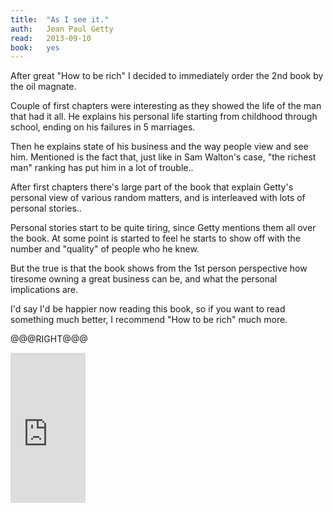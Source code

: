 ```yaml
---
title:	"As I see it."
auth:	Jean Paul Getty
read:	2013-09-10
book:	yes
---
```





After great "How to be rich" I decided to immediately order the 2nd book by
the oil magnate.

Couple of first chapters were interesting as they showed the life of the man
that had it all. He explains his personal life starting from childhood
through school, ending on his failures in 5 marriages.

Then he explains state of his business and the way people view and see him.
Mentioned is the fact that, just like in Sam Walton's case, "the richest
man" ranking has put him in a lot of trouble..

After first chapters there's large part of the book that explain Getty's
personal view of various random matters, and is interleaved with lots of
personal stories..

Personal stories start to be quite tiring, since Getty mentions them all
over the book. At some point is started to feel he starts to show off with
the number and "quality" of people who he knew.

But the true is that the book shows from the 1st person perspective how
tiresome owning a great business can be, and what the personal implications
are.

I'd say I'd be happier now reading this book, so if you want to read
something much better, I recommend "How to be rich" much more.

@@@RIGHT@@@
<iframe src="http://rcm-na.amazon-adsystem.com/e/cm?lt1=_blank&bc1=FFFFFF&IS2=1&bg1=FFFFFF&fc1=000000&lc1=FF0000&t=wojcadamkoszh-20&o=1&p=8&l=as4&m=amazon&f=ifr&ref=ss_til&asins=0892367008" style="width:120px;height:240px;" scrolling="no" marginwidth="0" marginheight="0" frameborder="0"></iframe>
